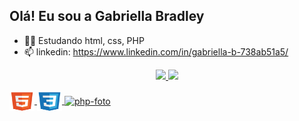 ## Olá! Eu sou a Gabriella Bradley
- 🙇‍♀️ Estudando html, css, PHP
- 📫 linkedin: https://www.linkedin.com/in/gabriella-b-738ab51a5/

<div align="center">
  <a href="https://github.com/gabibradley">
  <img height="180em" src="https://github-readme-stats.vercel.app/api?username=gabibradley&show_icons=true&theme=dracula&include_all_commits=true&count_private=true"/>
  <img height="150em" src="https://github-readme-stats.vercel.app/api/top-langs/?username=gabibradley&layout=compact&langs_count=7&theme=dracula"/>
</div>
   
  <br>
   <img align="center" alt="gabi-HTML" height="30" width="40" src="https://raw.githubusercontent.com/devicons/devicon/master/icons/html5/html5-original.svg">
   <img align="center" alt="gabi-CSS" height="30" width="40" src="https://raw.githubusercontent.com/devicons/devicon/master/icons/css3/css3-original.svg">
   <img align="center" alt="php-foto" height="30" width="45" src="https://cdn.jsdelivr.net/gh/devicons/devicon/icons/php/php-original.svg" />
  
  ##
  
